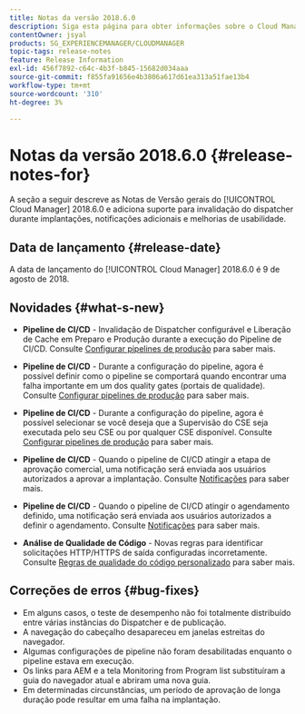 ```yaml
---
title: Notas da versão 2018.6.0
description: Siga esta página para obter informações sobre o Cloud Manager 2018.6.0.
contentOwner: jsyal
products: SG_EXPERIENCEMANAGER/CLOUDMANAGER
topic-tags: release-notes
feature: Release Information
exl-id: 456f7892-c64c-4b3f-b845-15682d034aaa
source-git-commit: f855fa91656e4b3806a617d61ea313a51fae13b4
workflow-type: tm+mt
source-wordcount: '310'
ht-degree: 3%

---
```


# Notas da versão 2018.6.0 {#release-notes-for}

A seção a seguir descreve as Notas de Versão gerais do [!UICONTROL Cloud Manager] 2018.6.0 e adiciona suporte para invalidação do dispatcher durante implantações, notificações adicionais e melhorias de usabilidade.

## Data de lançamento {#release-date}

A data de lançamento do [!UICONTROL Cloud Manager] 2018.6.0 é 9 de agosto de 2018.

## Novidades {#what-s-new}

* **Pipeline de CI/CD** - Invalidação de Dispatcher configurável e Liberação de Cache em Preparo e Produção durante a execução do Pipeline de CI/CD. Consulte [Configurar pipelines de produção](/help/using/production-pipelines.md) para saber mais.

* **Pipeline de CI/CD** - Durante a configuração do pipeline, agora é possível definir como o pipeline se comportará quando encontrar uma falha importante em um dos quality gates (portais de qualidade). Consulte [Configurar pipelines de produção](/help/using/production-pipelines.md) para saber mais.

* **Pipeline de CI/CD** - Durante a configuração do pipeline, agora é possível selecionar se você deseja que a Supervisão do CSE seja executada pelo seu CSE ou por qualquer CSE disponível. Consulte [Configurar pipelines de produção](/help/using/production-pipelines.md) para saber mais.

* **Pipeline de CI/CD** - Quando o pipeline de CI/CD atingir a etapa de aprovação comercial, uma notificação será enviada aos usuários autorizados a aprovar a implantação. Consulte [Notificações](/help/using/notifications.md) para saber mais.

* **Pipeline de CI/CD** - Quando o pipeline de CI/CD atingir o agendamento definido, uma notificação será enviada aos usuários autorizados a definir o agendamento. Consulte [Notificações](/help/using/notifications.md) para saber mais.

* **Análise de Qualidade de Código** - Novas regras para identificar solicitações HTTP/HTTPS de saída configuradas incorretamente. Consulte [Regras de qualidade do código personalizado](/help/using/custom-code-quality-rules.md) para saber mais.

## Correções de erros {#bug-fixes}

* Em alguns casos, o teste de desempenho não foi totalmente distribuído entre várias instâncias do Dispatcher e de publicação.
* A navegação do cabeçalho desapareceu em janelas estreitas do navegador.
* Algumas configurações de pipeline não foram desabilitadas enquanto o pipeline estava em execução.
* Os links para AEM e a tela Monitoring from Program list substituíram a guia do navegador atual e abriram uma nova guia.
* Em determinadas circunstâncias, um período de aprovação de longa duração pode resultar em uma falha na implantação.
